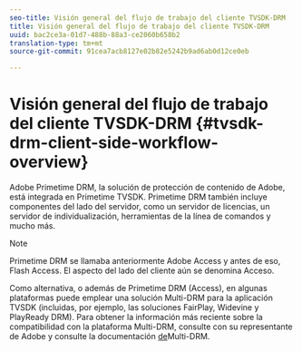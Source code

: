 ```yaml
---
seo-title: Visión general del flujo de trabajo del cliente TVSDK-DRM
title: Visión general del flujo de trabajo del cliente TVSDK-DRM
uuid: bac2ce3a-01d7-488b-88a3-ce2060b658b2
translation-type: tm+mt
source-git-commit: 91cea7acb8127e02b82e5242b9ad6ab0d12ce0eb

---
```



# Visión general del flujo de trabajo del cliente TVSDK-DRM {#tvsdk-drm-client-side-workflow-overview}

Adobe Primetime DRM, la solución de protección de contenido de Adobe, está integrada en Primetime TVSDK. Primetime DRM también incluye componentes del lado del servidor, como un servidor de licencias, un servidor de individualización, herramientas de la línea de comandos y mucho más.

>[!NOTE]
>
>Primetime DRM se llamaba anteriormente Adobe Access y antes de eso, Flash Access. El aspecto del lado del cliente aún se denomina Acceso.

Como alternativa, o además de Primetime DRM (Access), en algunas plataformas puede emplear una solución Multi-DRM para la aplicación TVSDK (incluidas, por ejemplo, las soluciones FairPlay, Widevine y PlayReady DRM). Para obtener la información más reciente sobre la compatibilidad con la plataforma Multi-DRM, consulte con su representante de Adobe y consulte la documentación [de](../multi-drm-workflows/title-page/overview.md)Multi-DRM.
